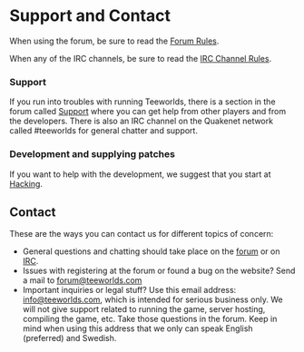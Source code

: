 # Support and Contact

When using the forum, be sure to read the [Forum Rules](../rules/forum_rules.md).

When any of the IRC channels, be sure to read the [IRC Channel Rules](../rules/irc_rules.md).

### Support

If you run into troubles with running Teeworlds, there is a section in the forum called [Support](http://www.teeworlds.com/forum/viewforum.php?id=4) where you can get help from other players and from the developers. There is also an IRC channel on the Quakenet network called #teeworlds for general chatter and support.

### Development and supplying patches

If you want to help with the development, we suggest that you start at [Hacking](../hacking.md).

## Contact

These are the ways you can contact us for different topics of concern:

- General questions and chatting should take place on the [forum](https://www.teeworlds.com/forum/) or on [IRC](../rules/irc_rules.md).
- Issues with registering at the forum or found a bug on the website? Send a mail to forum@teeworlds.com
- Important inquiries or legal stuff? Use this email address: info@teeworlds.com, which is intended for serious business only. We will not give support related to running the game, server hosting, compiling the game, etc. Take those questions in the forum. Keep in mind when using this address that we only can speak English (preferred) and Swedish.
